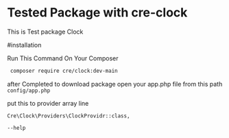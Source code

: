 # Tested Package with  cre-clock
This is Test package Clock

#installation

Run This Command On Your Composer
```bash
 composer require cre/clock:dev-main
```

after Completed to download package open your app.php file from this path ` config/app.php`

put this to provider array line
```shell
Cre\Clock\Providers\ClockProvidr::class,
```
`--help`
